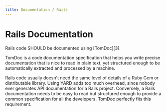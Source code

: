 ```yaml
---
title: Documentation / Rails
---
```


# Rails Documentation

Rails code SHOULD be documented using [TomDoc][3].

TomDoc is a code documentation specification that helps you write precise documentation that is nice to read in plain text, yet structured enough to be automatically extracted and processed by a machine.

Rails code usually doesn't need the same level of details of a Ruby Gem or distributable library. Using YARD adds too much overhead, since nobody ever generates API documentation for a Rails project. Conversely, a Rails documentation needs to be easy to read but structured enough to provide a common specification for all the developers. TomDoc perfectly fits this requirement.
